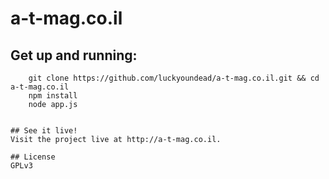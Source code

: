 # a-t-mag.co.il

## Get up and running:

```
    git clone https://github.com/luckyoundead/a-t-mag.co.il.git && cd a-t-mag.co.il
    npm install
    node app.js


## See it live!
Visit the project live at http://a-t-mag.co.il.

## License
GPLv3
